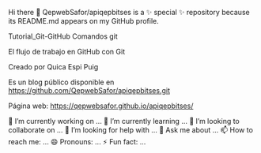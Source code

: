 Hi there 👋
QepwebSafor/apiqepbitses is a ✨ special ✨ repository because its README.md appears on my GitHub profile.

Tutorial_Git-GitHub
Comandos git

El flujo de trabajo en GitHub con Git

Creado por Quica Espi Puig

Es un blog público disponible en https://github.com/QepwebSafor/apiqepbitses.git

Página web: https://qepwebsafor.github.io/apiqepbitses/

🔭 I’m currently working on ...
🌱 I’m currently learning ...
👯 I’m looking to collaborate on ...
🤔 I’m looking for help with ...
💬 Ask me about ...
📫 How to reach me: ...
😄 Pronouns: ...
⚡ Fun fact: ...
